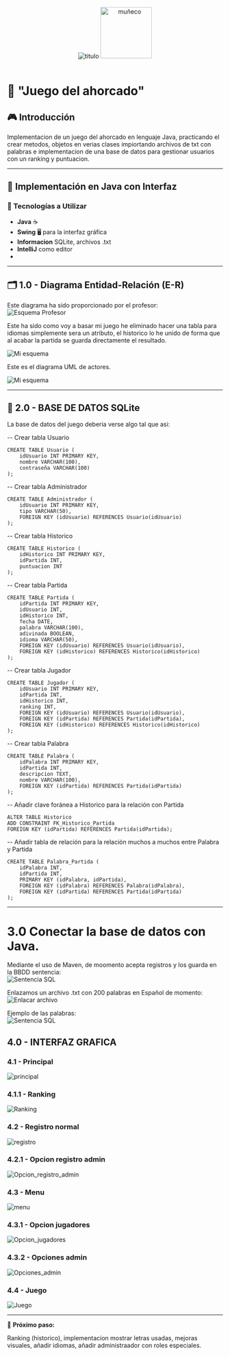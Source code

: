 <div align="center">
    <img src="info/banner.png" alt="titulo">
<img src="info/dibujo.png" alt="muñeco" style="width: auto; height: 120px;">
</div>
<br>

# 📌 "Juego del ahorcado"

## 🎮 Introducción

Implementacion de un juego del ahorcado en lenguaje Java, practicando el crear metodos, objetos en verias clases impiortando archivos de txt con palabras e implementacion de una base de datos para gestionar usuarios con un ranking y puntuacion.

---


## 🚀 Implementación en Java con Interfaz

### 🔹 Tecnologías a Utilizar
- **Java** ☕
- **Swing** 🖥️ para la interfaz gráfica
- **Informacion** SQLite, archivos .txt
- **IntelliJ** como editor
- 


---

## 🗂️ 1.0 - Diagrama Entidad-Relación (E-R)

Este diagrama ha sido proporcionado por el profesor:
<br>
![Esquema Profesor](info/erProyectoAhorcado.jpg)
<br>

Este ha sido como voy a basar mi juego he eliminado hacer una tabla para idiomas simplemente sera un atributo, el historico lo he unido de forma que al acabar la partida se guarda directamente el resultado.
<br>

![Mi esquema](info/DiagramaOptimizado.png)

Este es el diagrama UML de actores.
<br>

![Mi esquema](info/diagrama_app_ahorcado.png)


---

## 📝 2.0 - BASE DE DATOS SQLite  


La base de datos del juego deberia verse algo tal que asi:


-- Crear tabla Usuario
```
CREATE TABLE Usuario (
    idUsuario INT PRIMARY KEY,
    nombre VARCHAR(100),
    contraseña VARCHAR(100)
);
```

-- Crear tabla Administrador
```
CREATE TABLE Administrador (
    idUsuario INT PRIMARY KEY,
    tipo VARCHAR(50),
    FOREIGN KEY (idUsuario) REFERENCES Usuario(idUsuario)
);
```

-- Crear tabla Historico
```
CREATE TABLE Historico (
    idHistorico INT PRIMARY KEY,
    idPartida INT,
    puntuacion INT
);
```

-- Crear tabla Partida
```
CREATE TABLE Partida (
    idPartida INT PRIMARY KEY,
    idUsuario INT,
    idHistorico INT,
    fecha DATE,
    palabra VARCHAR(100),
    adivinada BOOLEAN,
    idioma VARCHAR(50),
    FOREIGN KEY (idUsuario) REFERENCES Usuario(idUsuario),
    FOREIGN KEY (idHistorico) REFERENCES Historico(idHistorico)
);
```

-- Crear tabla Jugador
```
CREATE TABLE Jugador (
    idUsuario INT PRIMARY KEY,
    idPartida INT,
    idHistorico INT,
    ranking INT,
    FOREIGN KEY (idUsuario) REFERENCES Usuario(idUsuario),
    FOREIGN KEY (idPartida) REFERENCES Partida(idPartida),
    FOREIGN KEY (idHistorico) REFERENCES Historico(idHistorico)
);
```

-- Crear tabla Palabra
```
CREATE TABLE Palabra (
    idPalabra INT PRIMARY KEY,
    idPartida INT,
    descripcion TEXT,
    nombre VARCHAR(100),
    FOREIGN KEY (idPartida) REFERENCES Partida(idPartida)
);
```

-- Añadir clave foránea a Historico para la relación con Partida
```
ALTER TABLE Historico
ADD CONSTRAINT FK_Historico_Partida
FOREIGN KEY (idPartida) REFERENCES Partida(idPartida);
```

-- Añadir tabla de relación para la relación muchos a muchos entre Palabra y Partida
```
CREATE TABLE Palabra_Partida (
    idPalabra INT,
    idPartida INT,
    PRIMARY KEY (idPalabra, idPartida),
    FOREIGN KEY (idPalabra) REFERENCES Palabra(idPalabra),
    FOREIGN KEY (idPartida) REFERENCES Partida(idPartida)
);
```

---

#  3.0 Conectar la base de datos con Java. 

Mediante el uso de Maven, de moomento acepta registros y los guarda en la BBDD sentencia: 
<br>
![Sentencia SQL](info/sentenciaUsuarios.png)
<br>

Enlazamos un archivo .txt con 200 palabras en Español de momento:
<br>
![Enlacar archivo](info/rutaPalabras.png)
<br>

Ejemplo de las palabras:
<br>
![Sentencia SQL](info/ejemploLista.png)



##  4.0 - INTERFAZ GRAFICA
### 4.1 - Principal
![principal](info/img_igu/main_(principal).png)

### 4.1.1 - Ranking
![Ranking](info/img_igu/ranking.png)

### 4.2 - Registro normal
![registro](info/img_igu/registro.png)

### 4.2.1 - Opcion registro admin
![Opcion_registro_admin](info/img_igu/registro(admin).png)

### 4.3 - Menu
![menu](info/img_igu/ociones(idioma).png)

### 4.3.1 - Opcion jugadores
![Opcion_jugadores](info/img_igu/opciones(jugadores).png)

### 4.3.2 - Opciones admin
![Opciones_admin](info/img_igu/opciones(admin).png)

### 4.4 - Juego
![Juego](info/img_igu/juego.png)


---
🎯 **Próximo paso:** 

Ranking (historico), implementacion mostrar letras usadas, mejoras visuales, añadir idiomas, añadir administraador con roles especiales.

